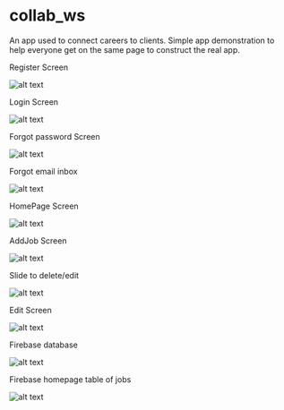 # collab_ws

An app used to connect careers to clients. Simple app demonstration to help everyone get on the same page to construct the real app.

Register Screen

![alt text](https://github.com/bomxacalaka/collab_ws/blob/master/first_proposal_for_group/pics/appcreateacc.png?raw=true)

Login Screen

![alt text](https://github.com/bomxacalaka/collab_ws/blob/master/first_proposal_for_group/pics/apploginin.png?raw=true)

Forgot password Screen

![alt text](https://github.com/bomxacalaka/collab_ws/blob/master/first_proposal_for_group/pics/appreset.png?raw=true)

Forgot email inbox

![alt text](https://github.com/bomxacalaka/collab_ws/blob/master/first_proposal_for_group/pics/appresetemail.png?raw=true)

HomePage Screen

![alt text](https://github.com/bomxacalaka/collab_ws/blob/master/first_proposal_for_group/pics/apphome.png?raw=true)

AddJob Screen

![alt text](https://github.com/bomxacalaka/collab_ws/blob/master/first_proposal_for_group/pics/appadd.png?raw=true)

Slide to delete/edit

![alt text](https://github.com/bomxacalaka/collab_ws/blob/master/first_proposal_for_group/pics/appdeletechoice.png?raw=true)

Edit Screen

![alt text](https://github.com/bomxacalaka/collab_ws/blob/master/first_proposal_for_group/pics/appedit.png?raw=true)

Firebase database

![alt text](https://github.com/bomxacalaka/collab_ws/blob/master/first_proposal_for_group/pics/firebasedb.png?raw=true)

Firebase homepage table of jobs

![alt text](https://github.com/bomxacalaka/collab_ws/blob/master/first_proposal_for_group/pics/firebasehome.png?raw=true)

